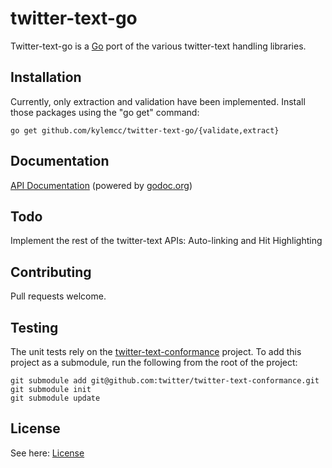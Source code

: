 # twitter-text-go #
Twitter-text-go is a [Go](http://golang.org/) port of the various twitter-text handling libraries. 

## Installation ##

Currently, only extraction and validation have been implemented. Install those packages using the "go get" command:

	go get github.com/kylemcc/twitter-text-go/{validate,extract}

## Documentation ##

[API Documentation](http://godoc.org/github.com/kylemcc/twitter-text-go) (powered by [godoc.org](http://godoc.org))

## Todo ##

Implement the rest of the twitter-text APIs: Auto-linking and Hit Highlighting

## Contributing ##
Pull requests welcome.

## Testing ##
The unit tests rely on the [twitter-text-conformance](https://github.com/twitter/twitter-text-conformance) project. To add this project as a submodule, run the following from the root of the project:

	git submodule add git@github.com:twitter/twitter-text-conformance.git
	git submodule init
	git submodule update

## License ##

See here: [License](https://github.com/kylemcc/twitter-text-go/blob/master/LICENSE)
